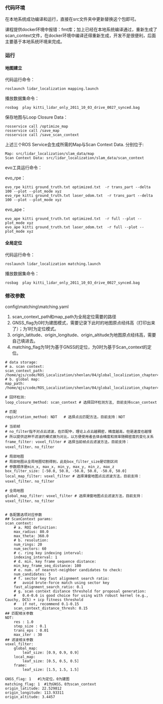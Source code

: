 ### 代码环境

在本地系统成功编译和运行，直接在src文件夹中更新替换这个包即可。

课程提供docker环境中报错：fmt库；加上已经在本地系统编译通过，重新生成了scan_context文件，在docker环境中编译还得重新生成，开发不是很便利，后面主要基于本地系统环境来完成。

### 运行

#### 地图建立

代码运行命令：

```
roslaunch lidar_localization mapping.launch
```

播放数据集命令：

```
rosbag  play kitti_lidar_only_2011_10_03_drive_0027_synced.bag
```

保存地图与Loop Closure Data：

```
rosservice call /optimize_map
rosservice call /save_map 
rosservice call /save_scan_context 
```

上述三个ROS Service会生成所需的Map与Scan Context Data. 分别位于:

```
Map: src/lidar_localization/slam_data/map
Scan Context Data: src/lidar_localization/slam_data/scan_context
```

evo工具运行命令：

evo_rpe：

```
evo_rpe kitti ground_truth.txt optimized.txt  -r trans_part --delta 100 --plot --plot_mode xyz
evo_rpe kitti ground_truth.txt laser_odom.txt  -r trans_part --delta 100 --plot --plot_mode xyz
```

evo_ape：

```
evo_ape kitti ground_truth.txt optimized.txt  -r full --plot --plot_mode xyz
evo_ape kitti ground_truth.txt laser_odom.txt  -r full --plot --plot_mode xyz
```

#### 全局定位

代码运行命令：

```
roslaunch lidar_localization matching.launch
```

播放数据集命令：

```
rosbag  play kitti_lidar_only_2011_10_03_drive_0027_synced.bag
```

### 修改参数

config\matching\matching.yaml

1. scan_context_path和map_path为全局定位需要的路径
2. GNSS_flag为0时为建图模式，需要记录下此时的地图原点经纬高（打印出来了）；为1时为定位模式。
3. origin_latitude、origin_longitude、origin_altitude为地图原点经纬高，需要自己填进去。
4. matching_flag为1时为基于GNSS的定位，为0时为基于Scan_context的定位。

```
# data storage:
# a. scan context:
scan_context_path: /home/qjs/code/ROS_Localization/shenlan/04/global_localization_chapter4_ausim_ws/src/lidar_localization/slam_data/scan_context   
# b. global map:
map_path: /home/qjs/code/ROS_Localization/shenlan/04/global_localization_chapter4_ausim_ws/src/lidar_localization/slam_data/map/filtered_map.pcd

# 回环检测:
loop_closure_method: scan_context # 选择回环检测方法, 目前支持scan_context

# 匹配
registration_method: NDT   # 选择点云匹配方法，目前支持：NDT 

# 当前帧
# no_filter指不对点云滤波，在匹配中，理论上点云越稠密，精度越高，但是速度也越慢
# 所以提供这种不滤波的模式做为对比，以方便使用者去体会精度和效率随稠密度的变化关系
frame_filter: voxel_filter # 选择当前帧点云滤波方法，目前支持：voxel_filter、no_filter

# 局部地图
# 局部地图从全局地图切割得到，此处box_filter_size是切割区间
# 参数顺序是min_x, max_x, min_y, max_y, min_z, max_z
box_filter_size: [-50.0, 50.0, -50.0, 50.0, -50.0, 50.0]
local_map_filter: voxel_filter # 选择滑窗地图点云滤波方法，目前支持：voxel_filter、no_filter

# 全局地图
global_map_filter: voxel_filter # 选择滑窗地图点云滤波方法，目前支持：voxel_filter、no_filter


# 各配置选项对应参数
## ScanContext params:
scan_context:
    # a. ROI definition:
    max_radius: 80.0
    max_theta: 360.0
    # b. resolution:
    num_rings: 20
    num_sectors: 60
    # c. ring key indexing interval:
    indexing_interval: 1
    # d. min. key frame sequence distance:
    min_key_frame_seq_distance: 100
    # e. num. of nearest-neighbor candidates to check:
    num_candidates: 5
    # f. sector key fast alignment search ratio:
    #   avoid brute-force match using sector key
    fast_alignment_search_ratio: 0.1
    # g. scan context distance threshold for proposal generation:
    #   0.4-0.6 is good choice for using with robust kernel (e.g., Cauchy, DCS) + icp fitness threshold 
    #   if not, recommend 0.1-0.15
    scan_context_distance_thresh: 0.15
## 匹配相关参数
NDT:
    res : 1.0
    step_size : 0.1
    trans_eps : 0.01
    max_iter : 30
## 滤波相关参数
voxel_filter:
    global_map:
        leaf_size: [0.9, 0.9, 0.9]
    local_map:
        leaf_size: [0.5, 0.5, 0.5]
    frame:
        leaf_size: [1.5, 1.5, 1.5]

GNSS_flag: 1   #1为定位，0为建图  
matching_flag: 1  #1为GNSS，0为scan_context    
origin_latitude: 22.529812
origin_longitude: 113.93311
origin_altitude: 3.4457
```

